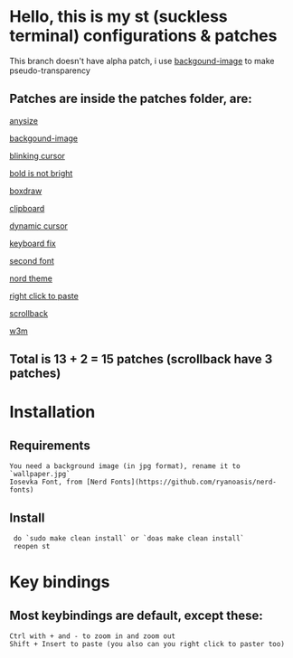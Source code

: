 # Hello, this is my st (suckless terminal) configurations & patches 
This branch doesn't have alpha patch, i use [backgound-image](https://st.suckless.org/patches/background_image) to make pseudo-transparency

## Patches are inside the patches folder, are:
 [anysize](https://st.suckless.org/patches/anysize)
 
 [backgound-image](https://st.suckless.org/patches/background_image)

 [blinking cursor](https://st.scukless.org/patches/blinking_cursor)
 
 [bold is not bright](https://st.suckless.org/patches/bold-is-not-bright)
 
 [boxdraw](https://st.suckless.org/patches/boxdraw)
 
 [clipboard](https://st.suckless.org/patches/clipbard)
 
 [dynamic cursor](https://st.suckless.org/patches/dynamic-cusor-color)
 
 [keyboard fix](https://st.suckless.org/patches/fix_keyboard_input)
 
 [second font](https://st.suckless.org/patches/font2)
 
 [nord theme](https://suckless.org/patches/nord)
 
 [right click to paste](https://st.suckless.org/patches/rightclickpatse)
 
 [scrollback](https://st.suckless.org/patches/scrollback)
 
 [w3m](https://st.suckless.org/patches/w3m)

## Total is 13 + 2 = 15 patches (scrollback have 3 patches)


# Installation 
## Requirements 
	You need a background image (in jpg format), rename it to `wallpaper.jpg`
	Iosevka Font, from [Nerd Fonts](https://github.com/ryanoasis/nerd-fonts)

## Install 
	 do `sudo make clean install` or `doas make clean install`
	 reopen st
	  
# Key bindings
## Most keybindings are default, except these:
	Ctrl with + and - to zoom in and zoom out
	Shift + Insert to paste (you also can you right click to paster too) 
